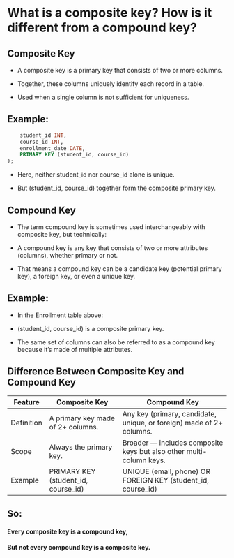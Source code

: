 # What is a composite key? How is it different from a compound key?

## Composite Key

- A composite key is a primary key that consists of two or more columns.

- Together, these columns uniquely identify each record in a table.

- Used when a single column is not sufficient for uniqueness.

## Example:

```sql CREATE TABLE Enrollment (
    student_id INT,
    course_id INT,
    enrollment_date DATE,
    PRIMARY KEY (student_id, course_id)
);
```

- Here, neither student_id nor course_id alone is unique.

- But (student_id, course_id) together form the composite primary key.

## Compound Key

- The term compound key is sometimes used interchangeably with composite key, but technically:

- A compound key is any key that consists of two or more attributes (columns), whether primary or not.

- That means a compound key can be a candidate key (potential primary key), a foreign key, or even a unique key.

## Example:

- In the Enrollment table above:

- (student_id, course_id) is a composite primary key.

- The same set of columns can also be referred to as a compound key because it’s made of multiple attributes.

## Difference Between Composite Key and Compound Key
| Feature   | Composite Key                                   | Compound Key                                                   |
|-----------|-------------------------------------------------|---------------------------------------------------------------|
| Definition | A primary key made of 2+ columns.               | Any key (primary, candidate, unique, or foreign) made of 2+ columns. |
| Scope     | Always the primary key.                         | Broader — includes composite keys but also other multi-column keys. |
| Example   | PRIMARY KEY (student_id, course_id)             | UNIQUE (email, phone) OR FOREIGN KEY (student_id, course_id)   |


## So:

#### Every composite key is a compound key,

#### But not every compound key is a composite key.